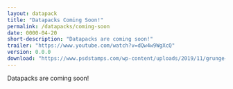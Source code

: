 ```yaml
---
layout: datapack
title: "Datapacks Coming Soon!"
permalink: /datapacks/coming-soon
date: 0000-04-20
short-description: "Datapacks are coming soon!"
trailer: "https://www.youtube.com/watch?v=dQw4w9WgXcQ"
version: 0.0.0
download: "https://www.psdstamps.com/wp-content/uploads/2019/11/grunge-coming-soon-label-png-768x512.png"
---
```


Datapacks are coming soon!